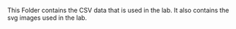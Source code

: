   This Folder contains the CSV data that is used in the lab. 
  It also contains the svg images used in the lab.
